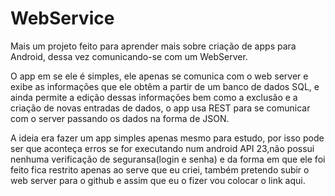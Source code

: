 # WebService

Mais um projeto feito para aprender mais sobre criação de apps para Android, dessa vez comunicando-se com um WebServer.

O app em se ele é simples, ele apenas se comunica com o web server e exibe as informações que ele obtêm a partir de um banco de dados SQL, e ainda permite a edição dessas informações bem como a exclusão e a criação de novas entradas de dados, o app usa REST para se comunicar com o server passando os dados na forma de JSON.

A ideia era fazer um app simples apenas mesmo para estudo, por isso pode ser que aconteça erros se for executando num android API 23,não possui nenhuma verificação de seguransa(login e senha) e da forma em que ele foi feito fica restrito apenas ao serve que eu criei, também pretendo subir o web server para o github e assim que eu o fizer vou colocar o link aqui.
